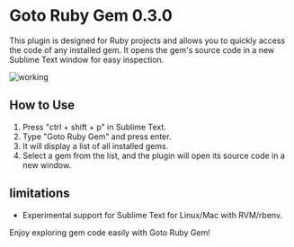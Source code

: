 # Goto Ruby Gem 0.3.0

This plugin is designed for Ruby projects and allows you to quickly access the code of any installed gem. It opens the gem's source code in a new Sublime Text window for easy inspection.

![working](https://github.com/ZainIftikhar7vals/GotoRubyGem/assets/88649907/f23eeb13-061b-4e27-a7f5-a5d35d7e5933)


## How to Use

1. Press "ctrl + shift + p" in Sublime Text.
2. Type "Goto Ruby Gem" and press enter.
3. It will display a list of all installed gems.
4. Select a gem from the list, and the plugin will open its source code in a new window.

## limitations
* Experimental support for Sublime Text for Linux/Mac with RVM/rbenv.

Enjoy exploring gem code easily with Goto Ruby Gem!
